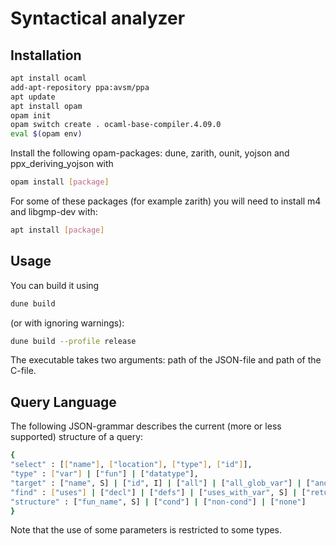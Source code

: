# Syntactical analyzer

## Installation


```bash
apt install ocaml
add-apt-repository ppa:avsm/ppa
apt update
apt install opam
opam init
opam switch create . ocaml-base-compiler.4.09.0
eval $(opam env)
```
Install the following opam-packages: dune, zarith, ounit,  yojson and ppx_deriving_yojson with 
```bash
opam install [package]
```
For some of these packages (for example zarith) you will need to install m4 and libgmp-dev with:
```bash
apt install [package]
```

## Usage

You can build it using
```bash
dune build
```
(or with ignoring warnings):
```bash
dune build --profile release
```
The executable takes two arguments: path of the JSON-file and path of the C-file.

## Query Language
The following JSON-grammar describes the current (more or less supported) structure of a query:
```bash
{
"select" : [["name"], ["location"], ["type"], ["id"]],
"type" : ["var"] | ["fun"] | ["datatype"],
"target" : ["name", S] | ["id", I] | ["all"] | ["all_glob_var"] | ["and", [S, S, ...]] | ["or", [S, ...]], # where S is a string and I is an integer
"find" : ["uses"] | ["decl"] | ["defs"] | ["uses_with_var", S] | ["returns"],
"structure" : ["fun_name", S] | ["cond"] | ["non-cond"] | ["none"]
}
```
Note that the use of some parameters is restricted to some types.
